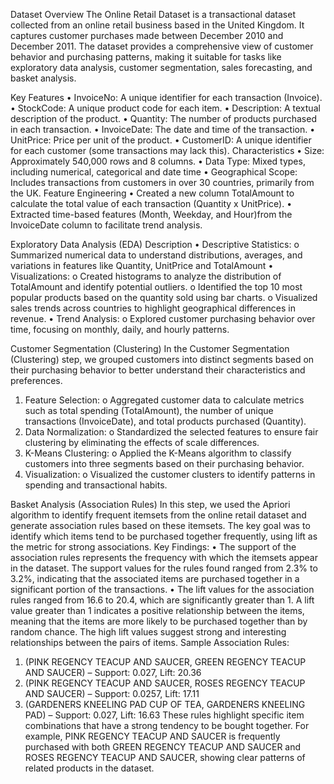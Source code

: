 Dataset Overview
The Online Retail Dataset is a transactional dataset collected from an online retail business based in the United Kingdom. It captures customer purchases made between December 2010 and December 2011. The dataset provides a comprehensive view of customer behavior and purchasing patterns, making it suitable for tasks like exploratory data analysis, customer segmentation, sales forecasting, and basket analysis. 

Key Features
•	InvoiceNo: A unique identifier for each transaction (Invoice).
•	StockCode: A unique product code for each item.
•	Description: A textual description of the product.
•	Quantity: The number of products purchased in each transaction.
•	InvoiceDate: The date and time of the transaction.
•	UnitPrice: Price per unit of the product.
•	CustomerID: A unique identifier for each customer (some transactions may lack this).
Characteristics
•	Size: Approximately 540,000 rows and 8 columns.
•	Data Type: Mixed types, including numerical, categorical and date time
•	Geographical Scope: Includes transactions from customers in over 30 countries, primarily from the UK.
Feature Engineering
•	Created a new column TotalAmount to calculate the total value of each transaction (Quantity x UnitPrice).
•	Extracted time-based features (Month, Weekday, and Hour)from the InvoiceDate column to facilitate trend analysis.

Exploratory Data Analysis (EDA) Description
•	Descriptive Statistics: 
o	Summarized numerical data to understand distributions, averages, and variations in features like Quantity, UnitPrice and TotalAmount
•	Visualizations: 
o	Created histograms to analyze the distribution of TotalAmount and identify potential outliers.
o	Identified the top 10 most popular products based on the quantity sold using bar charts.
o	Visualized sales trends across countries to highlight geographical differences in revenue.
•	Trend Analysis: 
o	Explored customer purchasing behavior over time, focusing on monthly, daily, and hourly patterns.

Customer Segmentation (Clustering)
In the Customer Segmentation (Clustering) step, we grouped customers into distinct segments based on their purchasing behavior to better understand their characteristics and preferences.
1.	Feature Selection: 
o	Aggregated customer data to calculate metrics such as total spending (TotalAmount), the number of unique transactions (InvoiceDate), and total products purchased (Quantity).
2.	Data Normalization: 
o	Standardized the selected features to ensure fair clustering by eliminating the effects of scale differences.
3.	K-Means Clustering: 
o	Applied the K-Means algorithm to classify customers into three segments based on their purchasing behavior.
4.	Visualization: 
o	Visualized the customer clusters to identify patterns in spending and transactional habits.

Basket Analysis (Association Rules)
In this step, we used the Apriori algorithm to identify frequent itemsets from the online retail dataset and generate association rules based on these itemsets. The key goal was to identify which items tend to be purchased together frequently, using lift as the metric for strong associations.
Key Findings:
•	The support of the association rules represents the frequency with which the itemsets appear in the dataset. The support values for the rules found ranged from 2.3% to 3.2%, indicating that the associated items are purchased together in a significant portion of the transactions.
•	The lift values for the association rules ranged from 16.6 to 20.4, which are significantly greater than 1. A lift value greater than 1 indicates a positive relationship between the items, meaning that the items are more likely to be purchased together than by random chance. The high lift values suggest strong and interesting relationships between the pairs of items.
Sample Association Rules:
1.	(PINK REGENCY TEACUP AND SAUCER, GREEN REGENCY TEACUP AND SAUCER) – Support: 0.027, Lift: 20.36
2.	(PINK REGENCY TEACUP AND SAUCER, ROSES REGENCY TEACUP AND SAUCER) – Support: 0.0257, Lift: 17.11
3.	(GARDENERS KNEELING PAD CUP OF TEA, GARDENERS KNEELING PAD) – Support: 0.027, Lift: 16.63
These rules highlight specific item combinations that have a strong tendency to be bought together. For example, PINK REGENCY TEACUP AND SAUCER is frequently purchased with both GREEN REGENCY TEACUP AND SAUCER and ROSES REGENCY TEACUP AND SAUCER, showing clear patterns of related products in the dataset.

